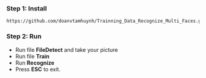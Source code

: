 ### Step 1: Install
```
https://github.com/doanvtamhuynh/Trainning_Data_Recognize_Multi_Faces.git
```
### Step 2: Run
- Run file **FileDetect** and take your picture
- Run file **Train**
- Run **Recognize**
- Press **ESC** to exit.

